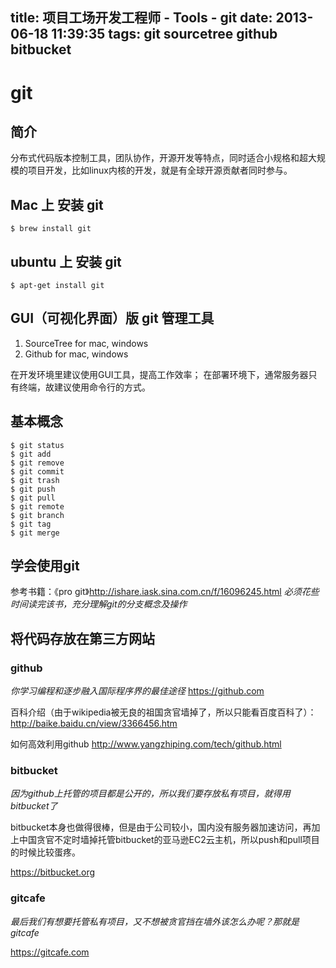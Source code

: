 title: 项目工场开发工程师 - Tools - git
date: 2013-06-18 11:39:35
tags: git sourcetree github bitbucket
---

# git

## 简介

分布式代码版本控制工具，团队协作，开源开发等特点，同时适合小规格和超大规模的项目开发，比如linux内核的开发，就是有全球开源贡献者同时参与。

## Mac 上 安装 git

    $ brew install git

## ubuntu 上 安装 git

    $ apt-get install git

## GUI（可视化界面）版 git 管理工具

1. SourceTree for mac, windows
2. Github for mac, windows

在开发环境里建议使用GUI工具，提高工作效率；
在部署环境下，通常服务器只有终端，故建议使用命令行的方式。

## 基本概念

    $ git status
    $ git add
    $ git remove
    $ git commit
    $ git trash
    $ git push
    $ git pull
    $ git remote
    $ git branch
    $ git tag
    $ git merge

## 学会使用git

参考书籍：《pro git》http://ishare.iask.sina.com.cn/f/16096245.html
*必须花些时间读完该书，充分理解git的分支概念及操作*

## 将代码存放在第三方网站

### github
*你学习编程和逐步融入国际程序界的最佳途径*
https://github.com

百科介绍（由于wikipedia被无良的祖国贪官墙掉了，所以只能看百度百科了）：
http://baike.baidu.cn/view/3366456.htm

如何高效利用github
http://www.yangzhiping.com/tech/github.html

### bitbucket
*因为github上托管的项目都是公开的，所以我们要存放私有项目，就得用bitbucket了*

bitbucket本身也做得很棒，但是由于公司较小，国内没有服务器加速访问，再加上中国贪官不定时墙掉托管bitbucket的亚马逊EC2云主机，所以push和pull项目的时候比较蛋疼。

https://bitbucket.org

### gitcafe
*最后我们有想要托管私有项目，又不想被贪官挡在墙外该怎么办呢？那就是 gitcafe*

https://gitcafe.com
